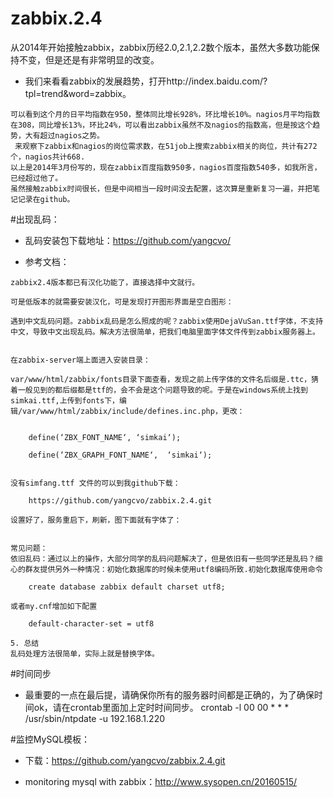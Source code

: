 # zabbix.2.4

从2014年开始接触zabbix，zabbix历经2.0,2.1,2.2数个版本，虽然大多数功能保持不变，但是还是有非常明显的改变。

* 我们来看看zabbix的发展趋势，打开http://index.baidu.com/?tpl=trend&word=zabbix。
``` 
可以看到这个月的日平均指数在950，整体同比增长928%，环比增长10%。nagios月平均指数在308，同比增长13%，环比24%，可以看出zabbix虽然不及nagios的指数高，但是按这个趋势，大有超过nagios之势。
 来观察下zabbix和nagios的岗位需求数，在51job上搜索zabbix相关的岗位，共计有272个，nagios共计668.
以上是2014年3月份写的，现在zabbix百度指数950多，nagios百度指数540多，如我所言，已经超过他了。
虽然接触zabbix时间很长，但是中间相当一段时间没去配置，这次算是重新复习一遍，并把笔记记录在github。
```



#出现乱码：
* 乱码安装包下载地址：https://github.com/yangcvo/

* 参考文档：

```
zabbix2.4版本都已有汉化功能了，直接选择中文就行。

可是低版本的就需要安装汉化，可是发现打开图形界面是空白图形：

遇到中文乱码问题。zabbix乱码是怎么照成的呢？zabbix使用DejaVuSan.ttf字体，不支持中文，导致中文出现乱码。解决方法很简单，把我们电脑里面字体文件传到zabbix服务器上。


在zabbix-server端上面进入安装目录：

var/www/html/zabbix/fonts目录下面查看，发现之前上传字体的文件名后缀是.ttc，猜着一般见到的都后缀都是ttf的，会不会是这个问题导致的呢。于是在windows系统上找到simkai.ttf,上传到fonts下，编辑/var/www/html/zabbix/include/defines.inc.php，更改：


    define(‘ZBX_FONT_NAME‘, ‘simkai‘);

    define(‘ZBX_GRAPH_FONT_NAME‘,  ‘simkai‘);


没有simfang.ttf 文件的可以到我github下载：

    https://github.com/yangcvo/zabbix.2.4.git

设置好了，服务重启下，刷新，图下面就有字体了：
 

常见问题：
依旧乱码：通过以上的操作，大部分同学的乱码问题解决了，但是依旧有一些同学还是乱码？细心的群友提供另外一种情况：初始化数据库的时候未使用utf8编码所致.初始化数据库使用命令

    create database zabbix default charset utf8;
   
或者my.cnf增加如下配置

    default-character-set = utf8

5. 总结 
乱码处理方法很简单，实际上就是替换字体。
```



#时间同步

* 最重要的一点在最后提，请确保你所有的服务器时间都是正确的，为了确保时间ok，请在crontab里面加上定时时间同步。
crontab -l
00 00  * * *    /usr/sbin/ntpdate -u 192.168.1.220


#监控MySQL模板：

* 下载：https://github.com/yangcvo/zabbix.2.4.git

* monitoring mysql with zabbix：http://www.sysopen.cn/20160515/


